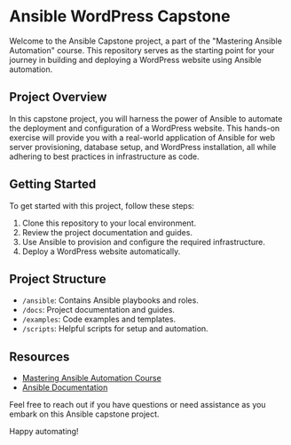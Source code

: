 # Ansible WordPress Capstone

Welcome to the Ansible Capstone project, a part of the "Mastering Ansible Automation" course. This repository serves as the starting point for your journey in building and deploying a WordPress website using Ansible automation.

## Project Overview

In this capstone project, you will harness the power of Ansible to automate the deployment and configuration of a WordPress website. This hands-on exercise will provide you with a real-world application of Ansible for web server provisioning, database setup, and WordPress installation, all while adhering to best practices in infrastructure as code.

## Getting Started

To get started with this project, follow these steps:
1. Clone this repository to your local environment.
2. Review the project documentation and guides.
3. Use Ansible to provision and configure the required infrastructure.
4. Deploy a WordPress website automatically.

## Project Structure

- `/ansible`: Contains Ansible playbooks and roles.
- `/docs`: Project documentation and guides.
- `/examples`: Code examples and templates.
- `/scripts`: Helpful scripts for setup and automation.

## Resources

- [Mastering Ansible Automation Course](https://www.coursera.org/learn/mastering-ansible-automation)
- [Ansible Documentation](https://docs.ansible.com/ansible/latest/index.html)

Feel free to reach out if you have questions or need assistance as you embark on this Ansible capstone project.

Happy automating!
